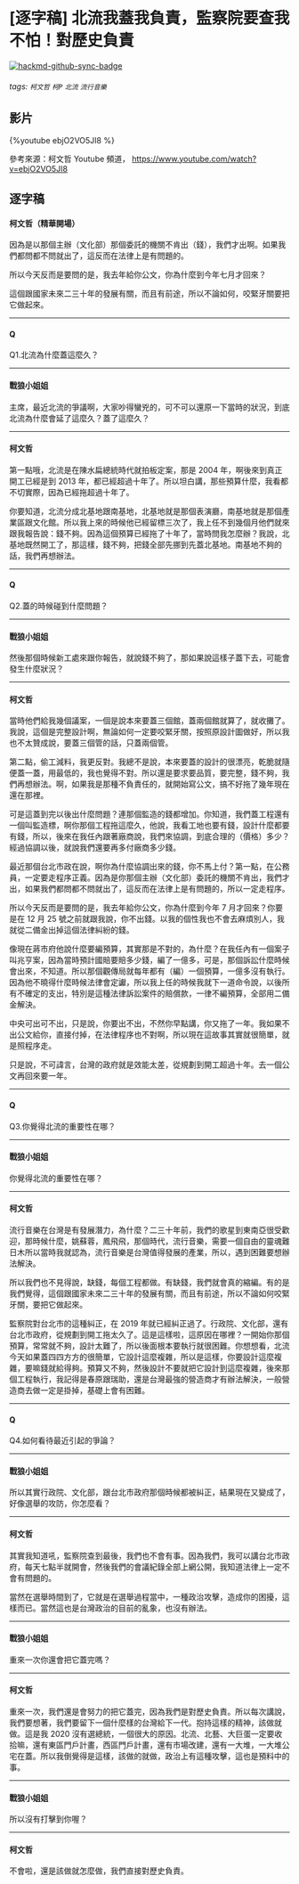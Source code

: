 # [逐字稿] 北流我蓋我負責，監察院要查我不怕！對歷史負責

[![hackmd-github-sync-badge](https://hackmd.io/d5InE2zuSUqwqTfmnpXRXg/badge)](https://hackmd.io/d5InE2zuSUqwqTfmnpXRXg)


###### tags: `柯文哲` `柯P` `北流` `流行音樂`

## 影片

{%youtube ebjO2VO5JI8 %}

參考來源：柯文哲 Youtube 頻道， https://www.youtube.com/watch?v=ebjO2VO5JI8


## 逐字稿

#### 柯文哲（精華開場）

因為是以那個主辦（文化部）那個委託的機關不肯出（錢），我們才出啊。如果我們都問都不問就出了，這反而在法律上是有問題的。

所以今天反而是要問的是，我去年給你公文，你為什麼到今年七月才回來？

這個跟國家未來二三十年的發展有關，而且有前途，所以不論如何，咬緊牙關要把它做起來。

---

#### Q

Q1.北流為什麼蓋這麼久？

---

#### 戰狼小姐姐

主席，最近北流的爭議啊，大家吵得蠻兇的，可不可以還原一下當時的狀況，到底北流為什麼會延了這麼久？蓋了這麼久？

---

#### 柯文哲

第一點哦，北流是在陳水扁總統時代就拍板定案，那是 2004 年，啊後來到真正開工已經是到 2013 年，都已經超過十年了。所以坦白講，那些預算什麼，我看都不切實際，因為已經拖超過十年了。

你要知道，北流分成北基地跟南基地，北基地就是那個表演廳，南基地就是那個產業區跟文化館。所以我上來的時候他已經留標三次了，我上任不到幾個月他們就來跟我報告說：錢不夠。因為這個預算已經拖了十年了，當時問我怎麼辦？我說，北基地既然開工了，那這樣，錢不夠，把錢全部先挪到先蓋北基地。南基地不夠的話，我們再想辦法。

---

#### Q

Q2.蓋的時候碰到什麼問題？

---

#### 戰狼小姐姐

然後那個時候新工處來跟你報告，就說錢不夠了，那如果說這樣子蓋下去，可能會發生什麼狀況？

---

#### 柯文哲

當時他們給我幾個議案，一個是說本來要蓋三個館，蓋兩個館就算了，就收攤了。我說，這個是完整設計啊，無論如何一定要咬緊牙關，按照原設計圖做好，所以我也不太贊成說，要蓋三個管的話，只蓋兩個管。

第二點，偷工減料，我更反對。我總不是說，本來要蓋的設計的很漂亮，乾脆就隨便蓋一蓋，用最低的，我也覺得不對。所以還是要求要品質，要完整，錢不夠，我們再想辦法。啊，如果我是那種不負責任的，就開始寫公文，搞不好拖了幾年現在還在那裡。

可是這蓋到完以後出什麼問題？連那個監造的錢都增加。你知道，我們蓋工程還有一個叫監造標，啊你那個工程拖這麼久，他說，我看工地也要有錢，設計什麼都要有錢，所以，後來在我任內跟著廠商說，我們來協調，到底合理的（價格）多少？經過協調以後，就說我們還要再多付廠商多少錢。

最近那個台北市政在說，啊你為什麼協調出來的錢，你不馬上付？第一點，在公務員，一定要走程序正義。因為是你那個主辦（文化部）委託的機關不肯出，我們才出，如果我們都問都不問就出了，這反而在法律上是有問題的，所以一定走程序。

所以今天反而是要問的是，我去年給你公文，你為什麼到今年 7 月才回來？你要是在 12 月 25 號之前就跟我說，你不出錢。以我的個性我也不會去麻煩別人，我就從二備金出掉這個法律糾紛的錢。

像現在蔣市府他說什麼要編預算，其實那是不對的，為什麼？在我任內有一個案子叫兆亨案，因為當時預計國賠要賠多少錢，編了一億多，可是，那個訴訟什麼時候會出來，不知道。所以那個觀傳局就每年都有（編）一個預算，一億多沒有執行。因為他不曉得什麼時候法律會定讞，所以我上任的時候我就下一道命令說，以後所有不確定的支出，特別是這種法律訴訟案件的賠償款，一律不編預算，全部用二備金解決。

中央可出可不出，只是說，你要出不出，不然你早點講，你又拖了一年。我如果不出公文給你，直接付掉，在法律程序也不對啊，所以現在這故事其實就很簡單，就是照程序走。

只是說，不可諱言，台灣的政府就是效能太差，從規劃到開工超過十年。去一個公文再回來要一年。

---

#### Q

Q3.你覺得北流的重要性在哪？

---

#### 戰狼小姐姐

你覺得北流的重要性在哪？

---

#### 柯文哲

流行音樂在台灣是有發展潛力，為什麼？二三十年前，我們的歌星到東南亞很受歡迎，那時候什麼，姚蘇蓉，鳳飛飛，那個時代，流行音樂，需要一個自由的靈魂難日木所以當時我就認為，流行音樂是台灣值得發展的產業，所以，遇到困難要想辦法解決。

所以我們也不見得說，缺錢，每個工程都做。有缺錢，我們就會真的縮編。有的是我們覺得，這個跟國家未來二三十年的發展有關，而且有前途，所以不論如何咬緊牙關，要把它做起來。

監察院對台北市的這種糾正，在 2019 年就已經糾正過了。行政院、文化部，還有台北市政府，從規劃到開工拖太久了。這是這樣啦，這原因在哪裡？一開始你那個預算，常常就不夠，設計太難了，所以後面根本要執行就很困難。你想想看，北流今天如果蓋四四方方的很簡單，它設計這麼複雜，所以是這樣，你要設計這麼複雜，要嘛錢就給得夠。預算又不夠，然後設計不要就把它設計到這麼複雜，後來那個工程執行，我記得是春原跟瑞助，還是台灣最強的營造商才有辦法解決，一般營造商去做一定是掛掉，基礎上會有困難。

---

#### Q

Q4.如何看待最近引起的爭論？

---

#### 戰狼小姐姐

所以其實行政院、文化部，跟台北市政府那個時候都被糾正，結果現在又變成了，好像選舉的攻防，你怎麼看？

---

#### 柯文哲

其實我知道吼，監察院查到最後，我們也不會有事。因為我們，我可以講台北市政府，每天七點半就開會，然後我們的會議紀錄全部上網公開，我知道法律上一定不會有問題的。

當然在選舉時間到了，它就是在選舉過程當中，一種政治攻擊，造成你的困擾，這樣而已。當然這也是台灣政治的目前的亂象，也沒有辦法。

---

#### 戰狼小姐姐

重來一次你還會把它蓋完嗎？

---

#### 柯文哲

重來一次，我們還是會努力的把它蓋完，因為我們是對歷史負責。所以每次講說，我們要想著，我們要留下一個什麼樣的台灣給下一代。抱持這樣的精神，該做就做。這是我 2020 沒有選總統，一個很大的原因。北流、北藝、大巨蛋一定要收拾嘛，還有東區門戶計畫，西區門戶計畫，還有市場改建，還有一大堆，一大堆公宅在蓋。所以我倒覺得是這樣，該做的就做，政治上有這種攻擊，這也是預料中的事。

---

#### 戰狼小姐姐

所以沒有打擊到你喔？

---

#### 柯文哲

不會啦，還是該做就怎麼做，我們直接對歷史負責。

